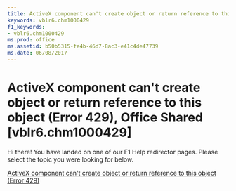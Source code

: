 ```yaml
---
title: ActiveX component can't create object or return reference to this object (Error 429), Office Shared [vblr6.chm1000429]
keywords: vblr6.chm1000429
f1_keywords:
- vblr6.chm1000429
ms.prod: office
ms.assetid: b50b5315-fe4b-46d7-8ac3-e41c4de47739
ms.date: 06/08/2017
---
```



# ActiveX component can't create object or return reference to this object (Error 429), Office Shared [vblr6.chm1000429]

Hi there! You have landed on one of our F1 Help redirector pages. Please select the topic you were looking for below.

[ActiveX component can't create object or return reference to this object (Error 429)](http://msdn.microsoft.com/library/b2eb3773-bc6e-4291-8c17-19f4038fe01b%28Office.15%29.aspx)

